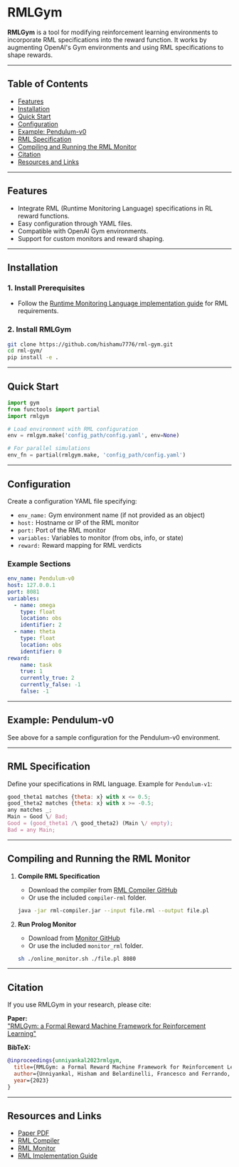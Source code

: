 # RMLGym

**RMLGym** is a tool for modifying reinforcement learning environments to incorporate RML specifications into the reward function. It works by augmenting OpenAI's Gym environments and using RML specifications to shape rewards.

---

## Table of Contents

- [Features](#features)
- [Installation](#installation)
- [Quick Start](#quick-start)
- [Configuration](#configuration)
- [Example: Pendulum-v0](#example-pendulum-v0)
- [RML Specification](#rml-specification)
- [Compiling and Running the RML Monitor](#compiling-and-running-the-rml-monitor)
- [Citation](#citation)
- [Resources and Links](#resources-and-links)

---

## Features

- Integrate RML (Runtime Monitoring Language) specifications in RL reward functions.
- Easy configuration through YAML files.
- Compatible with OpenAI Gym environments.
- Support for custom monitors and reward shaping.

---

## Installation

### 1. Install Prerequisites

- Follow the [Runtime Monitoring Language implementation guide](https://rmlatdibris.github.io/implementation.html) for RML requirements.

### 2. Install RMLGym

```bash
git clone https://github.com/hishamu7776/rml-gym.git
cd rml-gym/
pip install -e .
```

---

## Quick Start

```python
import gym
from functools import partial
import rmlgym

# Load environment with RML configuration
env = rmlgym.make('config_path/config.yaml', env=None)

# For parallel simulations
env_fn = partial(rmlgym.make, 'config_path/config.yaml')
```

---

## Configuration

Create a configuration YAML file specifying:

- `env_name:` Gym environment name (if not provided as an object)
- `host:` Hostname or IP of the RML monitor
- `port:` Port of the RML monitor
- `variables:` Variables to monitor (from obs, info, or state)
- `reward:` Reward mapping for RML verdicts

### Example Sections

```yaml
env_name: Pendulum-v0
host: 127.0.0.1
port: 8081
variables:
  - name: omega
    type: float
    location: obs
    identifier: 2
  - name: theta
    type: float
    location: obs
    identifier: 0
reward:
    name: task
    true: 1
    currently_true: 2
    currently_false: -1
    false: -1
```

---

## Example: Pendulum-v0

See above for a sample configuration for the Pendulum-v0 environment.

---

## RML Specification

Define your specifications in RML language. Example for `Pendulum-v1`:

```js
good_theta1 matches {theta: x} with x <= 0.5;
good_theta2 matches {theta: x} with x >= -0.5;
any matches _;
Main = Good \/ Bad;
Good = (good_theta1 /\ good_theta2) (Main \/ empty);
Bad = any Main;
```

---

## Compiling and Running the RML Monitor

1. **Compile RML Specification**
   - Download the compiler from [RML Compiler GitHub](https://github.com/RMLatDIBRIS/compiler)
   - Or use the included `compiler-rml` folder.

   ```bash
   java -jar rml-compiler.jar --input file.rml --output file.pl
   ```

2. **Run Prolog Monitor**
   - Download from [Monitor GitHub](https://github.com/RMLatDIBRIS/monitor)
   - Or use the included `monitor_rml` folder.

   ```bash
   sh ./online_monitor.sh ./file.pl 8080
   ```

---

## Citation

If you use RMLGym in your research, please cite:

**Paper:**  
["RMLGym: a Formal Reward Machine Framework for Reinforcement Learning"](https://ceur-ws.org/Vol-3579/paper1.pdf)

**BibTeX:**
```bibtex
@inproceedings{unniyankal2023rmlgym,
  title={RMLGym: a Formal Reward Machine Framework for Reinforcement Learning.},
  author={Unniyankal, Hisham and Belardinelli, Francesco and Ferrando, Angelo and Malvone, Vadim},
  year={2023}
}
```

---

## Resources and Links

- [Paper PDF](https://ceur-ws.org/Vol-3579/paper1.pdf)
- [RML Compiler](https://github.com/RMLatDIBRIS/compiler)
- [RML Monitor](https://github.com/RMLatDIBRIS/monitor)
- [RML Implementation Guide](https://rmlatdibris.github.io/implementation.html)
